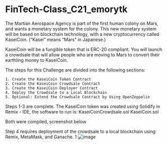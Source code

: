 # FinTech-Class_C21_emorytk

The Martian Aerospace Agency is part of the first human colony on Mars, and wants a monetary system for the colony. This new monetary system will be based on blockchain technology, with a new cryptocurrency called KaseiCoin. (“Kasei” means “Mars” in Japanese.)

KaseiCoin will be a fungible token that is ERC-20 compliant. You will launch a crowdsale that will allow people who are moving to Mars to convert their earthling money to KaseiCoin.

The steps for this Challenge are divided into the following sections:

    1. Create the KaseiCoin Token Contract
    2. Create the KaseiCoin Crowdsale Contract
    3. Create the KaseiCoin Deployer Contract
    4. Deploy the Crowdsale to a Local Blockchain
    5. Optional: Extend the Crowdsale Contract by Using OpenZeppelin

Steps 1-3 are complete. The KaseiCoin token was created using Solidify in Remix - IDE, the software to run is:
  KaseiCoinCrowdsale.sol
  KaseiCoin.sol
  
Both were compiled, screenshot below


Step 4 requires deployment of the crowdsale to a local blockchain using Remix, MetaMask, and Ganache. 1 
![image](https://user-images.githubusercontent.com/106201726/197115906-e0d68fd4-aafd-40f6-ac04-3e57d521c570.png)

